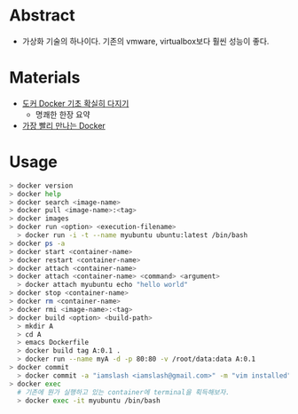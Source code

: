 # Abstract

- 가상화 기술의 하나이다. 기존의 vmware, virtualbox보다 훨씬 성능이 좋다.

# Materials

- [도커 Docker 기초 확실히 다지기](https://futurecreator.github.io/2018/11/16/docker-container-basics/index.html)
  - 명쾌한 한장 요약
- [가장 빨리 만나는 Docker](http://pyrasis.com/docker.html)

# Usage

```bash
> docker version
> docker help
> docker search <image-name>
> docker pull <image-name>:<tag>
> docker images
> docker run <option> <execution-filename>
  > docker run -i -t --name myubuntu ubuntu:latest /bin/bash
> docker ps -a
> docker start <container-name>
> docker restart <container-name>
> docker attach <container-name>
> docker attach <container-name> <command> <argument>
  > docker attach myubuntu echo "hello world"
> docker stop <container-name>
> docker rm <container-name>
> docker rmi <image-name>:<tag>
> docker build <option> <build-path>
  > mkdir A
  > cd A
  > emacs Dockerfile
  > docker build tag A:0.1 .
  > docker run --name myA -d -p 80:80 -v /root/data:data A:0.1
> docker commit
  > docker commit -a "iamslash <iamslash@gmail.com>" -m "vim installed" myubuntu ubuntu:latest
> docker exec
  # 기존에 뭔가 실행하고 있는 container에 terminal을 획득해보자.
  > docker exec -it myubuntu /bin/bash
```